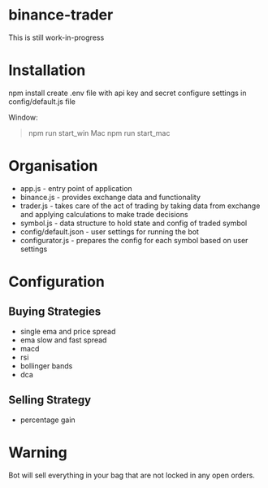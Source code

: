 # binance-trader
This is still work-in-progress

# Installation
npm install
create .env file with api key and secret
configure settings in config/default.js file

Window:
> npm run start_win
Mac
> npm run start_mac

# Organisation
* app.js - entry point of application
* binance.js - provides exchange data and functionality
* trader.js - takes care of the act of trading by taking data from exchange and applying calculations to make trade decisions
* symbol.js - data structure to hold state and config of traded symbol
* config/default.json - user settings for running the bot
* configurator.js - prepares the config for each symbol based on user settings

# Configuration
## Buying Strategies
* single ema and price spread
* ema slow and fast spread
* macd
* rsi
* bollinger bands
* dca

## Selling Strategy
* percentage gain

# Warning
Bot will sell everything in your bag that are not locked in any open orders.

